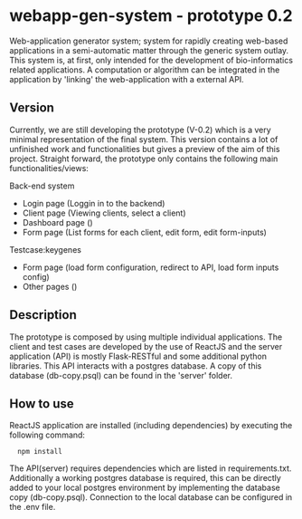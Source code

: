 # webapp-gen-system - prototype 0.2

Web-application generator system; system for rapidly creating web-based applications in a semi-automatic matter through the generic system outlay. This system is, at first, only intended for the development of bio-informatics related applications. A computation or algorithm can be integrated in the application by 'linking' the web-application with a external API. 

## Version

Currently, we are still developing the prototype (V-0.2) which is a very minimal representation of the final system. This version contains a lot of unfinished work and functionalities but gives a preview of the aim of this project. Straight forward, the prototype only contains the following main functionalities/views:

Back-end system
- Login page (Loggin in to the backend)
- Client page (Viewing clients, select a client)
- Dashboard page ()
- Form page (List forms for each client, edit form, edit form-inputs) 

Testcase:keygenes
- Form page (load form configuration, redirect to API, load form inputs config)
- Other pages ()


## Description 

The prototype is composed by using multiple individual applications. The client and test cases are developed by the use of ReactJS and the server application (API) is mostly Flask-RESTful and some additional python libraries. This API interacts with a postgres database. A copy of this database (db-copy.psql) can be found in the 'server' folder.

## How to use

ReactJS application are installed (including dependencies) by executing the following command:

      npm install 

The API(server) requires dependencies which are listed in requirements.txt. Additionally a working postgres database is required, this can be directly added to your local postgres environment by implementing the database copy (db-copy.psql). Connection to the local database can be configured in the .env file. 



